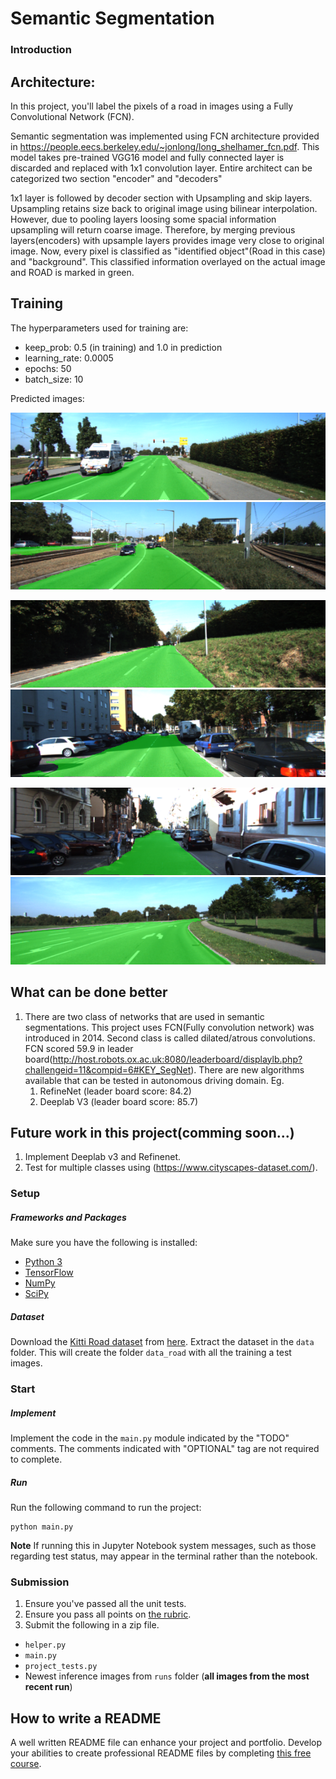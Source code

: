 # Semantic Segmentation
### Introduction

## Architecture: 

In this project, you'll label the pixels of a road in images using a Fully Convolutional Network (FCN).

Semantic segmentation was implemented using FCN architecture provided in https://people.eecs.berkeley.edu/~jonlong/long_shelhamer_fcn.pdf. This model takes pre-trained VGG16
model and fully connected layer is discarded and replaced with 1x1 convolution layer. Entire architect can be categorized two section "encoder" and "decoders"

1x1 layer is followed by decoder section with Upsampling and skip layers. Upsampling retains size back to original image using bilinear interpolation. However, due to pooling layers loosing some spacial information upsampling will return coarse image. Therefore, by merging previous layers(encoders) with upsample layers provides image very close to original image.
Now, every pixel is classified as "identified object"(Road in this case) and "background". This classified information overlayed on the actual image and ROAD is marked in green.


## Training

The hyperparameters used for training are:
* keep_prob: 0.5 (in training) and 1.0 in prediction
* learning_rate: 0.0005
* epochs: 50
* batch_size: 10




Predicted images:

[//]: # (Image References)

[image1]: ./umm_000041.png "image1"
[image2]: ./um_000005.png "image2"
[image3]: ./um_000018.png "image3"
[image4]: ./um_000063.png "image4"
[image5]: ./uu_000093.png "image5"
[image6]: ./umm_000046.png "image6"


![image1][image1]	![image2][image2]

![image3][image3]	![image4][image4]

![image5][image5]	![image6][image6]


## What can be done better

1. There are two class of networks that are used in semantic segmentations. This project uses FCN(Fully convolution network) was introduced in 2014. Second class is called dilated/atrous convolutions. 
   FCN scored 59.9 in leader board(http://host.robots.ox.ac.uk:8080/leaderboard/displaylb.php?challengeid=11&compid=6#KEY_SegNet). There are new algorithms available that can be tested in autonomous driving domain. Eg.
	1. RefineNet (leader board score: 84.2)
	2. Deeplab V3 (leader board score: 85.7)
	
## Future work in this project(comming soon...)

1. Implement Deeplab v3 and Refinenet.
2. Test for multiple classes using (https://www.cityscapes-dataset.com/).





### Setup
##### Frameworks and Packages
Make sure you have the following is installed:
 - [Python 3](https://www.python.org/)
 - [TensorFlow](https://www.tensorflow.org/)
 - [NumPy](http://www.numpy.org/)
 - [SciPy](https://www.scipy.org/)
##### Dataset
Download the [Kitti Road dataset](http://www.cvlibs.net/datasets/kitti/eval_road.php) from [here](http://www.cvlibs.net/download.php?file=data_road.zip).  Extract the dataset in the `data` folder.  This will create the folder `data_road` with all the training a test images.

### Start
##### Implement
Implement the code in the `main.py` module indicated by the "TODO" comments.
The comments indicated with "OPTIONAL" tag are not required to complete.
##### Run
Run the following command to run the project:
```
python main.py
```
**Note** If running this in Jupyter Notebook system messages, such as those regarding test status, may appear in the terminal rather than the notebook.

### Submission
1. Ensure you've passed all the unit tests.
2. Ensure you pass all points on [the rubric](https://review.udacity.com/#!/rubrics/989/view).
3. Submit the following in a zip file.
 - `helper.py`
 - `main.py`
 - `project_tests.py`
 - Newest inference images from `runs` folder  (**all images from the most recent run**)
 
 ## How to write a README
A well written README file can enhance your project and portfolio.  Develop your abilities to create professional README files by completing [this free course](https://www.udacity.com/course/writing-readmes--ud777).
